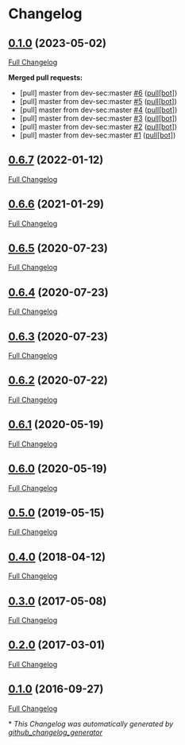 # Changelog

## [0.1.0](https://github.com/smalshus/linux-patch-baseline/tree/0.1.0) (2023-05-02)

[Full Changelog](https://github.com/smalshus/linux-patch-baseline/compare/0.6.7...0.1.0)

**Merged pull requests:**

- \[pull\] master from dev-sec:master [\#6](https://github.com/smalshus/linux-patch-baseline/pull/6) ([pull[bot]](https://github.com/apps/pull))
- \[pull\] master from dev-sec:master [\#5](https://github.com/smalshus/linux-patch-baseline/pull/5) ([pull[bot]](https://github.com/apps/pull))
- \[pull\] master from dev-sec:master [\#4](https://github.com/smalshus/linux-patch-baseline/pull/4) ([pull[bot]](https://github.com/apps/pull))
- \[pull\] master from dev-sec:master [\#3](https://github.com/smalshus/linux-patch-baseline/pull/3) ([pull[bot]](https://github.com/apps/pull))
- \[pull\] master from dev-sec:master [\#2](https://github.com/smalshus/linux-patch-baseline/pull/2) ([pull[bot]](https://github.com/apps/pull))
- \[pull\] master from dev-sec:master [\#1](https://github.com/smalshus/linux-patch-baseline/pull/1) ([pull[bot]](https://github.com/apps/pull))

## [0.6.7](https://github.com/smalshus/linux-patch-baseline/tree/0.6.7) (2022-01-12)

[Full Changelog](https://github.com/smalshus/linux-patch-baseline/compare/0.6.6...0.6.7)

## [0.6.6](https://github.com/smalshus/linux-patch-baseline/tree/0.6.6) (2021-01-29)

[Full Changelog](https://github.com/smalshus/linux-patch-baseline/compare/0.6.5...0.6.6)

## [0.6.5](https://github.com/smalshus/linux-patch-baseline/tree/0.6.5) (2020-07-23)

[Full Changelog](https://github.com/smalshus/linux-patch-baseline/compare/0.6.4...0.6.5)

## [0.6.4](https://github.com/smalshus/linux-patch-baseline/tree/0.6.4) (2020-07-23)

[Full Changelog](https://github.com/smalshus/linux-patch-baseline/compare/0.6.3...0.6.4)

## [0.6.3](https://github.com/smalshus/linux-patch-baseline/tree/0.6.3) (2020-07-23)

[Full Changelog](https://github.com/smalshus/linux-patch-baseline/compare/0.6.2...0.6.3)

## [0.6.2](https://github.com/smalshus/linux-patch-baseline/tree/0.6.2) (2020-07-22)

[Full Changelog](https://github.com/smalshus/linux-patch-baseline/compare/0.6.1...0.6.2)

## [0.6.1](https://github.com/smalshus/linux-patch-baseline/tree/0.6.1) (2020-05-19)

[Full Changelog](https://github.com/smalshus/linux-patch-baseline/compare/0.6.0...0.6.1)

## [0.6.0](https://github.com/smalshus/linux-patch-baseline/tree/0.6.0) (2020-05-19)

[Full Changelog](https://github.com/smalshus/linux-patch-baseline/compare/0.5.0...0.6.0)

## [0.5.0](https://github.com/smalshus/linux-patch-baseline/tree/0.5.0) (2019-05-15)

[Full Changelog](https://github.com/smalshus/linux-patch-baseline/compare/0.4.0...0.5.0)

## [0.4.0](https://github.com/smalshus/linux-patch-baseline/tree/0.4.0) (2018-04-12)

[Full Changelog](https://github.com/smalshus/linux-patch-baseline/compare/0.3.0...0.4.0)

## [0.3.0](https://github.com/smalshus/linux-patch-baseline/tree/0.3.0) (2017-05-08)

[Full Changelog](https://github.com/smalshus/linux-patch-baseline/compare/0.2.0...0.3.0)

## [0.2.0](https://github.com/smalshus/linux-patch-baseline/tree/0.2.0) (2017-03-01)

[Full Changelog](https://github.com/smalshus/linux-patch-baseline/compare/0.1.0...0.2.0)

## [0.1.0](https://github.com/smalshus/linux-patch-baseline/tree/0.1.0) (2016-09-27)

[Full Changelog](https://github.com/smalshus/linux-patch-baseline/compare/0312593fd472be25966685615f83bc31098fc113...0.1.0)



\* *This Changelog was automatically generated by [github_changelog_generator](https://github.com/github-changelog-generator/github-changelog-generator)*
